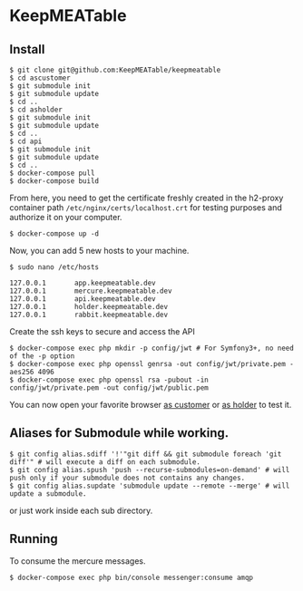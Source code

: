 # KeepMEATable

## Install

```shell
$ git clone git@github.com:KeepMEATable/keepmeatable
$ cd ascustomer
$ git submodule init
$ git submodule update
$ cd ..
$ cd asholder
$ git submodule init
$ git submodule update
$ cd ..
$ cd api
$ git submodule init
$ git submodule update
$ cd ..
$ docker-compose pull
$ docker-compose build
```

From here, you need to get the certificate freshly created in the h2-proxy container path `/etc/nginx/certs/localhost.crt` for testing purposes and authorize it on your computer.

```shell
$ docker-compose up -d
```

Now, you can add 5 new hosts to your machine.

```shell
$ sudo nano /etc/hosts
```

```shell
127.0.0.1       app.keepmeatable.dev
127.0.0.1       mercure.keepmeatable.dev
127.0.0.1       api.keepmeatable.dev
127.0.0.1       holder.keepmeatable.dev
127.0.0.1       rabbit.keepmeatable.dev
```

Create the ssh keys to secure and access the API

```shell
$ docker-compose exec php mkdir -p config/jwt # For Symfony3+, no need of the -p option
$ docker-compose exec php openssl genrsa -out config/jwt/private.pem -aes256 4096
$ docker-compose exec php openssl rsa -pubout -in config/jwt/private.pem -out config/jwt/public.pem
```

You can now open your favorite browser [as customer](https://app.keepmeatable.dev) or [as holder](https://holder.keepmeatable.dev) to test it.

## Aliases for Submodule while working.

```shell
$ git config alias.sdiff '!'"git diff && git submodule foreach 'git diff'" # will execute a diff on each submodule.
$ git config alias.spush 'push --recurse-submodules=on-demand' # will push only if your submodule does not contains any changes.
$ git config alias.supdate 'submodule update --remote --merge' # will update a submodule.
```

or just work inside each sub directory.

## Running

To consume the mercure messages.

```shell
$ docker-compose exec php bin/console messenger:consume amqp
```
